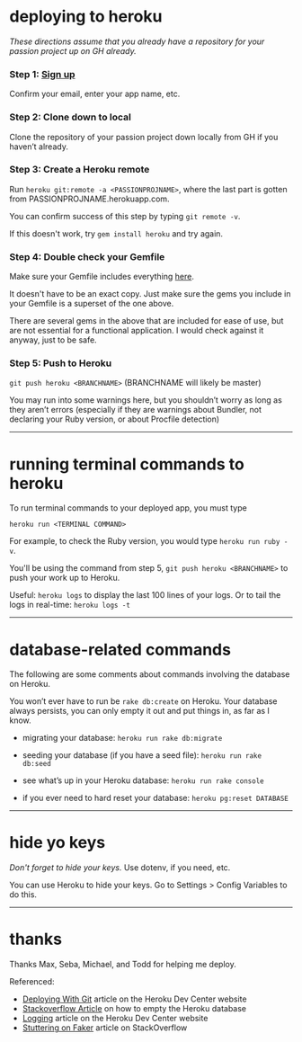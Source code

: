 # deploying to heroku

_These directions assume that you already have a repository for your passion project up on GH already._

### Step 1: [Sign up](https://signup.heroku.com/)

Confirm your email, enter your app name, etc.

### Step 2: Clone down to local

Clone the repository of your passion project down locally from GH if you haven’t already.

### Step 3: Create a Heroku remote

Run `heroku git:remote -a <PASSIONPROJNAME>`, where the last part is gotten from PASSIONPROJNAME.herokuapp.com.

You can confirm success of this step by typing `git remote -v`.

If this doesn't work, try `gem install heroku` and try again.

### Step 4: Double check your Gemfile

Make sure your Gemfile includes everything [here](https://github.com/parkyngj/sinatra-mvc-skeleton/blob/master/Gemfile).

It doesn't have to be an exact copy. Just make sure the gems you include in your Gemfile is a superset of the one above.

There are several gems in the above that are included for ease of use, but are not essential for a functional application. I would check against it anyway, just to be safe.

### Step 5: Push to Heroku

`git push heroku <BRANCHNAME>` (BRANCHNAME will likely be master)

You may run into some warnings here, but you shouldn’t worry as long as they aren’t errors (especially if they are warnings about Bundler, not declaring your Ruby version, or about Procfile detection)

----

# running terminal commands to heroku

To run terminal commands to your deployed app, you must type

`heroku run <TERMINAL COMMAND>`

For example, to check the Ruby version, you would type `heroku run ruby -v`.

You'll be using the command from step 5, `git push heroku <BRANCHNAME>` to push your work up to Heroku.

Useful: `heroku logs` to display the last 100 lines of your logs. Or to tail the logs in real-time: `heroku logs -t`

----

# database-related commands

The following are some comments about commands involving the database on Heroku.

You won’t ever have to run be `rake db:create` on Heroku. Your database always persists, you can only empty it out and put things in, as far as I know.

* migrating your database: `heroku run rake db:migrate`

* seeding your database (if you have a seed file): `heroku run rake db:seed`

* see what’s up in your Heroku database: `heroku run rake console`

* if you ever need to hard reset your database: `heroku pg:reset DATABASE`

----

# hide yo keys

_Don't forget to hide your keys._ Use dotenv, if you need, etc.

You can use Heroku to hide your keys. Go to Settings > Config Variables to do this.

----

# thanks

Thanks Max, Seba, Michael, and Todd for helping me deploy.

Referenced:

* [Deploying With Git](https://devcenter.heroku.com/articles/git) article on the Heroku Dev Center website
* [Stackoverflow Article](http://stackoverflow.com/questions/4820549/how-to-empty-db-in-heroku) on how to empty the Heroku database
* [Logging](https://devcenter.heroku.com/articles/logging) article on the Heroku Dev Center website
* [Stuttering on Faker](http://stackoverflow.com/questions/15737296/heroku-push-rejected-failed-to-compile-ruby-rails-app) article on StackOverflow
